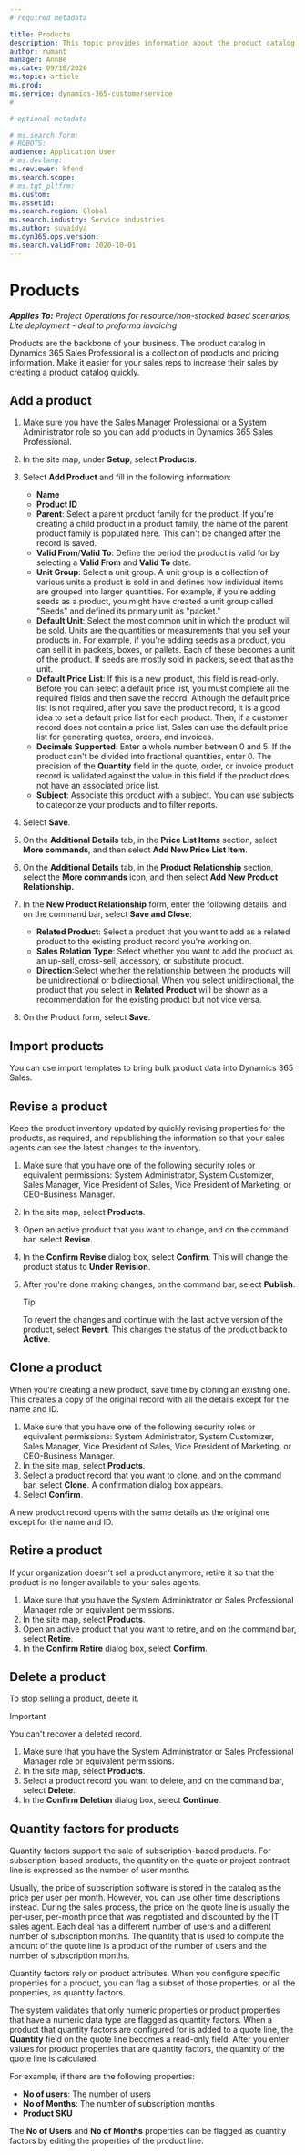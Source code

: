 ```yaml
---
# required metadata

title: Products
description: This topic provides information about the product catalog that you can use to provide information to customers about the products and pricing your organization offers.
author: rumant
manager: AnnBe
ms.date: 09/18/2020
ms.topic: article
ms.prod: 
ms.service: dynamics-365-customerservice
#

# optional metadata

# ms.search.form: 
# ROBOTS: 
audience: Application User
# ms.devlang: 
ms.reviewer: kfend
ms.search.scope: 
# ms.tgt_pltfrm: 
ms.custom: 
ms.assetid: 
ms.search.region: Global
ms.search.industry: Service industries
ms.author: suvaidya
ms.dyn365.ops.version: 
ms.search.validFrom: 2020-10-01
---
```


# Products

_**Applies To:** Project Operations for resource/non-stocked based scenarios, Lite deployment - deal to proforma invoicing_

Products are the backbone of your business. The product catalog in Dynamics 365 Sales Professional is a collection of products and pricing information. Make it easier for your sales reps to increase their sales by creating a product catalog quickly.

## Add a product

1.  Make sure you have the Sales Manager Professional or a System Administrator role so you can add products in Dynamics 365 Sales Professional.
2.  In the site map, under **Setup**, select **Products**.
3.  Select **Add Product** and fill in the following information:

    -  **Name**
    -  **Product ID**
    -  **Parent**: Select a parent product family for the product. If you're creating a child product in a product family, the name of the parent product family is populated here. This can't be changed after the record is saved.
    -  **Valid From**/**Valid To**: Define the period the product is valid for by selecting a **Valid From** and **Valid To** date.
    -  **Unit Group**: Select a unit group. A unit group is a collection of various units a product is sold in and defines how individual items are grouped into larger quantities. For example, if you're adding seeds as a product, you might have created a unit group called "Seeds" and defined its primary unit as "packet."
    -  **Default Unit**: Select the most common unit in which the product will be sold. Units are the quantities or measurements that you sell your products in. For example, if you're adding seeds as a product, you can sell it in packets, boxes, or pallets. Each of these becomes a unit of the product. If seeds are mostly sold in packets, select that as the unit.
    -  **Default Price List**: If this is a new product, this field is read-only. Before you can select a default price list, you must complete all the required fields and then save the record. Although the default price list is not required, after you save the product record, it is a good idea to set a default price list for each product. Then, if a customer record does not contain a price list, Sales can use the default price list for generating quotes, orders, and invoices.
    -  **Decimals Supported**: Enter a whole number between 0 and 5. If the product can't be divided into fractional quantities, enter 0. The precision of the **Quantity** field in the quote, order, or invoice product record is validated against the value in this field if the product does not have an associated price list.
    -  **Subject**: Associate this product with a subject. You can use subjects to categorize your products and to filter reports.

4.  Select **Save**.
5.  On the **Additional Details** tab, in the **Price List Items** section, select **More commands**, and then select **Add New Price List Item**.
7.  On the **Additional Details** tab, in the **Product Relationship** section, select the **More commands** icon, and then select **Add New Product Relationship.**
8.  In the **New Product Relationship** form, enter the following details, and on the command bar, select **Save and Close**:

    -   **Related Product**: Select a product that you want to add as a related product to the existing product record you're working on.
    -   **Sales Relation Type**: Select whether you want to add the product as an up-sell, cross-sell, accessory, or substitute product.
    -   **Direction**:Select whether the relationship between the products will be unidirectional or bidirectional. When you select unidirectional, the product that you select in **Related Product** will be shown as a recommendation for the existing product but not vice versa.

9.  On the Product form, select **Save**.

## Import products

You can use import templates to bring bulk product data into Dynamics 365 Sales.

## Revise a product

Keep the product inventory updated by quickly revising properties for the products, as required, and republishing the information so that your sales agents can see the latest changes to the inventory.

1.  Make sure that you have one of the following security roles or equivalent permissions: System Administrator, System Customizer, Sales Manager, Vice President of Sales, Vice President of Marketing, or CEO-Business Manager.
2.  In the site map, select **Products**.
3.  Open an active product that you want to change, and on the command bar, select **Revise**.
4.  In the **Confirm Revise** dialog box, select **Confirm**. This will change the product status to **Under Revision**.
5.  After you're done making changes, on the command bar, select **Publish**.

    > [!TIP]
    > To revert the changes and continue with the last active version of the product, select **Revert**. This changes the status of the product back to **Active**.

## Clone a product 

When you're creating a new product, save time by cloning an existing one. This creates a copy of the original record with all the details except for the name and ID.

1.  Make sure that you have one of the following security roles or equivalent permissions: System Administrator, System Customizer, Sales Manager, Vice President of Sales, Vice President of Marketing, or CEO-Business Manager.
2.  In the site map, select **Products**.
3.  Select a product record that you want to clone, and on the command bar, select **Clone**. A confirmation dialog box appears.
4.  Select **Confirm**.

A new product record opens with the same details as the original one except for the name and ID.

## Retire a product 

If your organization doesn't sell a product anymore, retire it so that the product is no longer available to your sales agents.

1.  Make sure that you have the System Administrator or Sales Professional Manager role or equivalent permissions.
2.  In the site map, select **Products**.
3.  Open an active product that you want to retire, and on the command bar, select **Retire**.
4.  In the **Confirm Retire** dialog box, select **Confirm**.


## Delete a product

To stop selling a product, delete it.

> [!IMPORTANT]
> You can't recover a deleted record.

1.  Make sure that you have the System Administrator or Sales Professional Manager role or equivalent permissions.
2.  In the site map, select **Products**.
3.  Select a product record you want to delete, and on the command bar, select **Delete**.
4.  In the **Confirm Deletion** dialog box, select **Continue**.
 
 ## Quantity factors for products

Quantity factors support the sale of subscription-based products. For subscription-based products, the quantity on the quote or project contract line is expressed as the number of user months.

Usually, the price of subscription software is stored in the catalog as the price per user per month. However, you can use other time descriptions instead. During the sales process, the price on the quote line is usually the per-user, per-month price that was negotiated and discounted by the IT sales agent. Each deal has a different number of users and a different number of subscription months. The quantity that is used to compute the amount of the quote line is a product of the number of users and the number of subscription months.

Quantity factors rely on product attributes. When you configure specific properties for a product, you can flag a subset of those properties, or all the properties, as quantity factors.

The system validates that only numeric properties or product properties that have a numeric data type are flagged as quantity factors. When a product that quantity factors are configured for is added to a quote line, the **Quantity** field on the quote line becomes a read-only field. After you enter values for product properties that are quantity factors, the quantity of the quote line is calculated.

For example, if there are the following properties: 

- **No of users**: The number of users 
- **No of Months**: The number of subscription months
- **Product SKU** 

The **No of Users** and **No of Months** properties can be flagged as quantity factors by editing the properties of the product line. 
